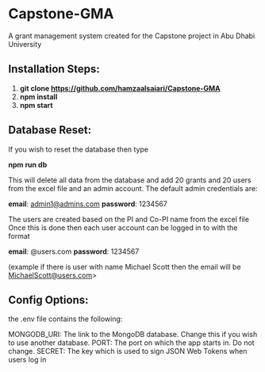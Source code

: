 # Capstone-GMA
A grant management system created for the Capstone project in Abu Dhabi University

## Installation Steps:

1) **git clone https://github.com/hamzaalsaiari/Capstone-GMA**
2) **npm install**
3) **npm start**


## Database Reset: 

If you wish to reset the database then type

**npm run db**

This will delete all data from the database and add 20 grants and 20 users from the excel file and an admin account.
The default admin credentials are:

**email**: admin1@admins.com
**password**: 1234567

The users are created based on the PI and Co-PI name from the excel file
Once this is done then each user account can be logged in to with the format

**email**: <FirstnameLastname>@users.com
**password**: 1234567
  
(example if there is user with name Michael Scott then the email will be MichaelScott@users.com>

## Config Options:

the .env file contains the following:

MONGODB_URI: The link to the MongoDB database. Change this if you wish to use another database. 
PORT: The port on which the app starts in. Do not change. 
SECRET: The key which is used to sign JSON Web Tokens when users log in


